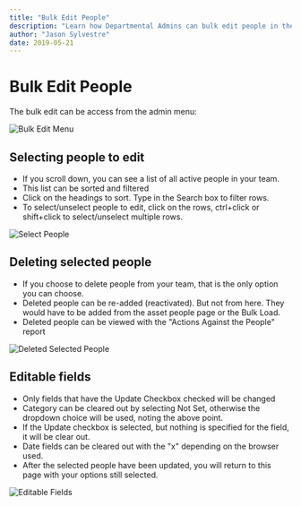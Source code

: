 ```yaml
---
title: "Bulk Edit People"
description: "Learn how Departmental Admins can bulk edit people in their team"
author: "Jason Sylvestre"
date: 2019-05-21
---
```


# Bulk Edit People

The bulk edit can be access from the admin menu:

![Bulk Edit Menu](/peaks/admin-bulk-edit-menu.png "Bulk Edit Menu")

## Selecting people to edit

- If you scroll down, you can see a list of all active people in your team.
- This list can be sorted and filtered
- Click on the headings to sort. Type in the Search box to filter rows.
- To select/unselect people to edit, click on the rows, ctrl+click or shift+click to select/unselect multiple rows.

![Select People](/peaks/admin-buld-edit-select-people.png "Select People")

## Deleting selected people

- If you choose to delete people from your team, that is the only option you can choose.
- Deleted people can be re-added (reactivated). But not from here. They would have to be added from the asset people page or the Bulk Load.
- Deleted people can be viewed with the "Actions Against the People" report

![Deleted Selected People](/peaks/admin-bulk-edit-delete.png "Delete Selected People")

## Editable fields

- Only fields that have the Update Checkbox checked will be changed
- Category can be cleared out by selecting Not Set, otherwise the dropdown choice will be used, noting the above point.
- If the Update checkbox is selected, but nothing is specified for the field, it will be clear out.
- Date fields can be cleared out with the "x" depending on the browser used.
- After the selected people have been updated, you will return to this page with your options still selected.

![Editable Fields](/peaks/admin-bulk-edit-fields.png "Editable Fields")
